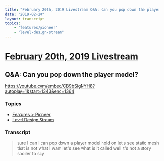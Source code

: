 ```yaml
---
title: "February 20th, 2019 Livestream Q&A: Can you pop down the player model?"
date: "2019-02-20"
layout: transcript
topics:
    - "features/pioneer"
    - "level-design-stream"
---
```

# [February 20th, 2019 Livestream](../2019-02-20.md)
## Q&A: Can you pop down the player model?
https://youtube.com/embed/CB9bSigNYH8?autoplay=1&start=1343&end=1364

### Topics
* [Features > Pioneer](../topics/features/pioneer.md)
* [Level Design Stream](../topics/level-design-stream.md)

### Transcript

> sure I can I can pop down a player model hold on let's see static mesh that is not what I want let's see what is it called well it's not a story spoiler to say

